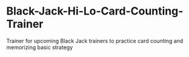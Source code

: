 # Black-Jack-Hi-Lo-Card-Counting-Trainer
Trainer for upcoming Black Jack trainers to practice card counting and memorizing basic strategy
